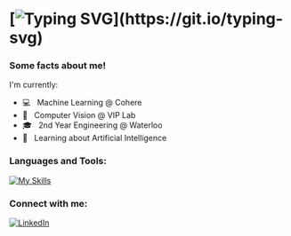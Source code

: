 # [![Typing SVG](https://readme-typing-svg.demolab.com?font=Fira+Code&pause=1000&random=false&width=435&color=000000&lines=+Hi+👋+I'm+Olivia!)](https://git.io/typing-svg)

<h3>Some facts about me!</h3>
<p>I'm currently:</p>
 
  - 💻 &nbsp; Machine Learning @ Cohere
  - 🎨 &nbsp; Computer Vision @ VIP Lab
  - 🎓 &nbsp; 2nd Year Engineering @ Waterloo
  - 🌱 &nbsp; Learning about Artificial Intelligence

</div> 
</div>

<h3>Languages and Tools:</h3>

[![My Skills](https://skillicons.dev/icons?i=python,cpp,java,js,html,css,tensorflow,gcp)](https://skillicons.dev)

<h3>Connect with me:</h3>

<a href="https://www.linkedin.com/in/omarkham/" >![LinkedIn](https://img.shields.io/badge/linkedin-%230077B5.svg?style=for-the-badge&logo=linkedin&logoColor=white)</a>
</a>

